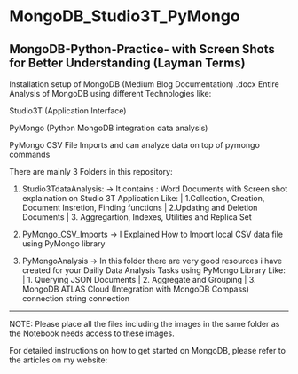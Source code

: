 # MongoDB_Studio3T_PyMongo

## MongoDB-Python-Practice- with Screen Shots for Better Understanding (Layman Terms)

Installation setup of MongoDB (Medium Blog Documentation) .docx
Entire Analysis of MongoDB using different Technologies like:

Studio3T (Application Interface)

PyMongo (Python MongoDB integration data analysis)

PyMongo CSV File Imports and can analyze data on top of pymongo commands

There are mainly 3 Folders in this repository:

1. Studio3TdataAnalysis:
-> It contains : Word Documents with Screen shot explaination on Studio 3T Application 
    Like: | 1.Collection, Creation, Document Insretion, Finding functions |
          2.Updating and Deletion Documents |
          3. Aggregartion, Indexes, Utilities and Replica Set
          
          
 2. PyMongo_CSV_Imports
 -> I Explained How to Import local CSV data file using PyMongo library
 
 
 3. PyMongoAnalysis
 -> In this folder there are very good resources i have created for your Dailiy Data Analysis Tasks using PyMongo Library
     Like: | 1. Querying JSON Documents |
           2. Aggregate and Grouping |
           3. MongoDB ATLAS Cloud (Integration with MongoDB Compass) connection string connection
           
----------------------------------------------------------------------------------------------------------
NOTE: Please place all the files including the images in the same folder as the Notebook needs access to these images.

For detailed instructions on how to get started on MongoDB, please refer to the articles on my website:
